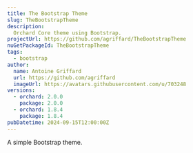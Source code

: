 ```yaml
---
title: The Bootstrap Theme
slug: TheBootstrapTheme
description:
  Orchard Core theme using Bootstrap.
projectUrl: https://github.com/agriffard/TheBootstrapTheme
nuGetPackageId: TheBootstrapTheme
tags:
  - bootstrap
author:
  name: Antoine Griffard
  url: https://github.com/agriffard
  imageUrl: https://avatars.githubusercontent.com/u/703248
versions:
  - orchard: 2.0.0
    package: 2.0.0
  - orchard: 1.8.4
    package: 1.8.4
pubDatetime: 2024-09-15T12:00:00Z
---
```


A simple Bootstrap theme.